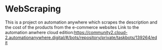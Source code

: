 # WebScraping
This is a project on automation anywhere which scrapes the description and the cost of the products from the e-commerce websites
Link to the automation anwhere cloud edition:https://community2.cloud-2.automationanywhere.digital/#/bots/repository/private/taskbots/139264/edit
